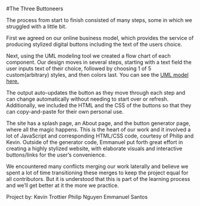 #The Three Buttoneers

The process from start to finish consisted of many steps, some in which we struggled with a little bit.

First we agreed on our online business model, which provides the service of producing stylized digital buttons including the text of the users choice.

Next, using the UML modeling tool we created a flow chart of each component.  Our design moves in several steps, starting with a text field the user inputs text of their choice, followed by choosing 1 of 5 custom(arbitrary) styles, and then colors last. You can see the [UML model here.](https://github.com/ffmegaman/buttonDesigner/blob/master/buttonDesigner/web_buttons.jpg)

The output auto-updates the button as they move through each step and can change automatically without needing to start over or refresh.  Additionally, we included the HTML and the CSS of the buttons so that they can copy-and-paste for their own personal use.

The site has a splash page, an About page, and the button generator page, where all the magic happens.  This is the heart of our work and it involved a lot of JavaScript and corresponding HTML/CSS code, courtesy of Philip and Kevin.  Outside of the generator code, Emmanuel put forth great effort in creating a highly stylized website, with elaborate visuals and interactive buttons/links for the user’s convenience.

We encountered many conflicts merging our work laterally and believe we spent a lot of time transitioning these merges to keep the project equal for all contributors.  But it is understood that this is part of the learning process and we’ll get better at it the more we practice.

Project by:
Kevin Trottier
Philip Nguyen
Emmanuel Santos
